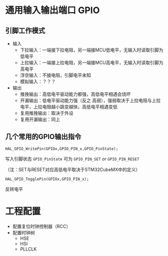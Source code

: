 # 通用输入输出端口 GPIO

## 引脚工作模式

- 输入
  - 下拉输入：一端接下拉电阻，另一端接MCU低电平，无输入时读取引脚为低电平
  - 上拉输入：一端接上拉电阻，另一端接MCU高电平，无输入时读取引脚为高电平
  - 浮空输入：不接电阻，引脚电平未知
  - 模拟输入：？？？
- 输出
  - 推挽输出：高低电平驱动能力都强，高低电平相遇会烧坏
  - 开漏输出：低电平驱动能力强（反之 高弱），强弱取决于上拉电阻与上拉电平，上拉电阻越小跳变越快，高低电平相遇变低
  - 复用推挽输出：取决于外设
  - 复用开漏输出：同上

## 几个常用的GPIO输出指令

`HAL_GPIO_WritePin(GPIOx,GPIO_PIN_x,GPIO_PinState);`

写入引脚状态 `GPIO_PinState` 可为 `GPIO_PIN_SET` or `GPIO_PIN_RESET`

（注：SET与RESET对应高低电平取决于STM32CubeMX中的定义）

`HAL_GPIO_TogglePin(GPIOx,GPIO_PIN_x);`

反转电平

# 工程配置

- 配置复位时钟控制器（RCC）
- 配置时钟树
  - HSE
  - HSI
  - PLLCLK
